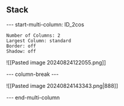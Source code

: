 ## Stack

--- start-multi-column: ID_2cos
```column-settings
Number of Columns: 2
Largest Column: standard
Border: off
Shadow: off
```

![[Pasted image 20240824122055.png]]

--- column-break ---

![[Pasted image 20240824143343.png|888]]

--- end-multi-column
